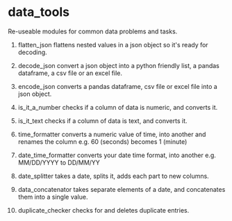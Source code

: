 # data_tools
Re-useable modules for common data problems and tasks. 

1. flatten_json
flattens nested values in a json object so it's ready for decoding.

2. decode_json
convert a json object into a python friendly list, a pandas dataframe, a csv file or an excel file.

3. encode_json
converts a pandas dataframe, csv file or excel file into a json object.

4. is_it_a_number
checks if a column of data is numeric, and converts it.

5. is_it_text
checks if a column of data is text, and converts it.

6. time_formatter
converts a numeric value of time, into another and renames the column e.g. 60 (seconds) becomes 1 (minute)

7. date_time_formatter
converts your date time format, into another e.g. MM/DD/YYYY to DD/MM/YY

8. date_splitter
takes a date, splits it, adds each part to new columns.

9. data_concatenator
takes separate elements of a date, and concatenates them into a single value.

10. duplicate_checker
checks for and deletes duplicate entries.

